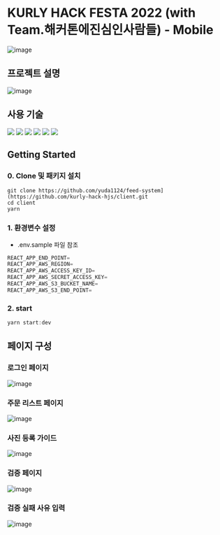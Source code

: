 # KURLY HACK FESTA 2022 (with Team.해커톤에진심인사람들) - Mobile

![image](https://user-images.githubusercontent.com/18456572/186371817-5447e33a-6082-496e-8c02-6d4747a8f80b.png)

## 프로젝트 설명
![image](https://user-images.githubusercontent.com/18456572/186373165-1cee3fe8-66bc-4cb2-99b0-feee8184d7fb.png)


## 사용 기술
![](https://img.shields.io/static/v1?label=&message=React&logo=React&color=61DAFB&logoColor=white&style=for-the-badge)
![](https://img.shields.io/static/v1?label=&message=TypeScript&logo=TypeScript&color=E37400&logoColor=white&style=for-the-badge)
![](https://img.shields.io/static/v1?label=&message=SASS&logo=SASS&color=pink&logoColor=white&style=for-the-badge)
![](https://img.shields.io/static/v1?label=&message=react-router&logo=react-router&color=red&logoColor=white&style=for-the-badge)
![](https://img.shields.io/static/v1?label=&message=axios&color=blue&logoColor=white&style=for-the-badge)
![](https://img.shields.io/static/v1?label=&message=recoil&color=yellow&logoColor=white&style=for-the-badge)

## Getting Started

### 0. Clone 및 패키지 설치

```
git clone https://github.com/yuda1124/feed-system](https://github.com/kurly-hack-hjs/client.git
cd client
yarn
```

### 1. 환경변수 설정

- .env.sample 파일 참조

```jsx
REACT_APP_END_POINT=
REACT_APP_AWS_REGION=
REACT_APP_AWS_ACCESS_KEY_ID=
REACT_APP_AWS_SECRET_ACCESS_KEY=
REACT_APP_AWS_S3_BUCKET_NAME=
REACT_APP_AWS_S3_END_POINT=
```

### 2. start

```jsx
yarn start:dev
```

## 페이지 구성

### 로그인 페이지
![image](https://user-images.githubusercontent.com/18456572/186373317-1512d9c1-40f9-440d-ae68-cefaac371164.png)

### 주문 리스트 페이지
![image](https://user-images.githubusercontent.com/18456572/186374304-d55a5251-6e59-448a-8a6c-856939db810a.png)

### 사진 등록 가이드
![image](https://user-images.githubusercontent.com/18456572/186373661-855a3b1c-8773-4b78-8fdd-ce3bd2f90efa.png)

### 검증 페이지
![image](https://user-images.githubusercontent.com/18456572/186373762-97dc1409-0455-407c-aee3-1d88364a0ee3.png)

### 검증 실패 사유 입력
![image](https://user-images.githubusercontent.com/18456572/186373855-8b32df7c-80c6-461f-abbe-946a869074c3.png)
